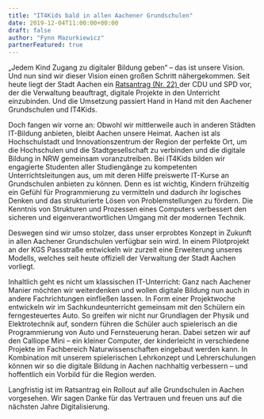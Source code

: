 ```yaml
---
title: "IT4Kids bald in allen Aachener Grundschulen"
date: 2019-12-04T11:00:00+00:00
draft: false
author: "Fynn Mazurkiewicz"
partnerFeatured: true
---
```

„Jedem Kind Zugang zu digitaler Bildung geben“ – das ist unsere Vision. Und nun sind wir dieser Vision einen großen
Schritt nähergekommen. Seit heute liegt der Stadt Aachen ein [Ratsantrag (Nr. 22)   ](https://ratsinfo.aachen.de/bi/vo020.asp?VOLFDNR=21013) der CDU und SPD vor,
der die Verwaltung beauftragt, digitale Projekte in den Unterricht einzubinden. Und die Umsetzung passiert Hand in
Hand mit den Aachener Grundschulen und IT4Kids.

Doch fangen wir vorne an: Obwohl wir mittlerweile auch in anderen Städten IT-Bildung anbieten, 
bleibt Aachen unsere Heimat. Aachen ist als Hochschulstadt und Innovationszentrum der Region der perfekte Ort,
um die Hochschulen und die Stadtgesellschaft zu verbinden und die digitale Bildung in NRW gemeinsam voranzutreiben.
Bei IT4Kids bilden wir engagierte Studenten aller Studiengänge zu kompetenten Unterrichtsleitungen aus,
um mit deren Hilfe preiswerte IT-Kurse an Grundschulen anbieten zu können. Denn es ist wichtig, Kindern frühzeitig ein
Gefühl für Programmierung zu vermitteln und dadurch ihr logisches Denken und das strukturierte Lösen von
Problemstellungen zu fördern. Die Kenntnis von Strukturen und Prozessen eines Computers verbessert den sicheren und
eigenverantwortlichen Umgang mit der modernen Technik.

Deswegen sind wir umso stolzer, dass unser erprobtes Konzept in Zukunft in allen Aachener Grundschulen verfügbar 
sein wird. In einem Pilotprojekt an der KGS Passstraße entwickeln wir zurzeit eine Erweiterung unseres Modells, 
welches seit heute offiziell der Verwaltung der Stadt Aachen vorliegt.

Inhaltlich geht es nicht um klassischen IT-Unterricht: Ganz nach Aachener Manier möchten wir weiterdenken und wollen 
digitale Bildung nun auch in andere Fachrichtungen einfließen lassen. In Form einer Projektwoche entwickeln wir im 
Sachkundeunterricht gemeinsam mit den Schülern ein ferngesteuertes Auto. So greifen wir nicht nur Grundlagen der Physik
und Elektrotechnik auf, sondern führen die Schüler auch spielerisch an die Programmierung von Auto und Fernsteuerung
heran. Dabei setzen wir auf den Calliope Mini – ein kleiner Computer, der kinderleicht in verschiedene Projekte im
Fachbereich Naturwissenschaften eingebaut werden kann. In Kombination mit unserem spielerischen Lehrkonzept und
Lehrerschulungen können wir so die digitale Bildung in Aachen nachhaltig verbessern – und hoffentlich ein Vorbild für
die Region werden.

Langfristig ist im Ratsantrag ein Rollout auf alle Grundschulen in Aachen vorgesehen. Wir sagen Danke für das Vertrauen
und freuen uns auf die nächsten Jahre Digitalisierung.